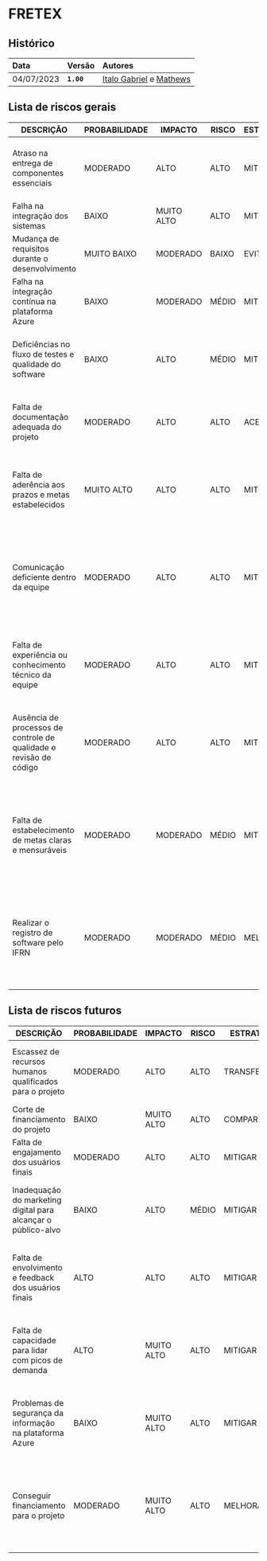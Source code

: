 # FRETEX

## Histórico

| Data       | Versão     | Autores                                                                                    |
| :--------- | :--------- | :----------------------------------------------------------------------------------------- |
| 04/07/2023 | **`1.00`** | [Italo Gabriel](https://github.com/ItaloGSM) e [Mathews](https://github.com/MathewsDantas) |

## Lista de riscos gerais

| DESCRIÇÃO                                                          | PROBABILIDADE | IMPACTO    | RISCO | ESTRATÉGIA | RESPOSTA                                                                                                                  | RESPONSÁVEL                | STATUS |
| ------------------------------------------------------------------ | ------------- | ---------- | ----- | ---------- | ------------------------------------------------------------------------------------------------------------------------- | -------------------------- | ------ |
| Atraso na entrega de componentes essenciais                        | MODERADO      | ALTO       | ALTO  | MITIGAR    | Estabelecer prazos realistas e definir planos de contingência                                                             | Gerente do projeto         | ABERTO |
| Falha na integração dos sistemas                                   | BAIXO         | MUITO ALTO | ALTO  | MITIGAR   | Realizar testes rigorosos de integração                                                                                   | Time de desenvolvimento    | ABERTO |
| Mudança de requisitos durante o desenvolvimento                    | MUITO BAIXO   | MODERADO   | BAIXO | EVITAR     | Estabelecer processos de gerenciamento de mudanças                                                                        | Time de desenvolvimento    | ABERTO |
| Falha na integração contínua na plataforma Azure                   | BAIXO         | MODERADO   | MÉDIO | MITIGAR    | Realizar testes frequentes de integração e monitoramento contínuo                                                         | Time de devops             | ABERTO |
| Deficiências no fluxo de testes e qualidade do software            | BAIXO         | ALTO       | MÉDIO | MITIGAR   | Implementar processos de testes rigorosos e adotar práticas de qualidade                                                  | Time de qualidade e testes | ABERTO |
| Falta de documentação adequada do projeto                          | MODERADO      | ALTO       | ALTO  | ACEITAR    | Investir na elaboração de documentação e manter registros atualizados                                                     | Time de desenvolvimento    | ABERTO |
| Falta de aderência aos prazos e metas estabelecidos                | MUITO ALTO    | ALTO       | ALTO  | MITIGAR   | Estabelecer um cronograma realista e monitorar o progresso regularmente                                                   | Gerente do projeto         | ABERTO |
| Comunicação deficiente dentro da equipe                            | MODERADO      | ALTO       | ALTO  | MITIGAR   | Estabelecer canais de comunicação claros e eficientes, promover reuniões regulares e incentivar a colaboração             | Gerente do projeto         | ABERTO |
| Falta de experiência ou conhecimento técnico da equipe             | MODERADO      | ALTO       | ALTO  | MITIGAR   | Investir em treinamentos e capacitações, contratar consultores ou mentores especializados                                 | Gerente do projeto         | ABERTO |
| Ausência de processos de controle de qualidade e revisão de código | MODERADO      | ALTO       | ALTO  | MITIGAR   | Implementar práticas de revisão de código, testes automatizados e garantir a qualidade do software                        | Gerente do projeto         | ABERTO |
| Falta de estabelecimento de metas claras e mensuráveis             | MODERADO      | MODERADO   | MÉDIO | MITIGAR   | Definir metas SMART (Específicas, Mensuráveis, Alcançáveis, Relevantes e Temporais) e acompanhar regularmente o progresso | Gerente do projeto         | ABERTO |
| Realizar o registro de software pelo IFRN             | MODERADO      | MODERADO   | MÉDIO | MELHORAR   | Realizar uma reunião com todos os colaboradores, procurar entender melhor o processo e os benefícios que ele trará | Time Fretex        | ABERTO |

## Lista de riscos futuros

| DESCRIÇÃO                                                     | PROBABILIDADE | IMPACTO    | RISCO | ESTRATÉGIA   | RESPOSTA                                                                                 | RESPONSÁVEL             | STATUS |
| ------------------------------------------------------------- | ------------- | ---------- | ----- | ------------ | ---------------------------------------------------------------------------------------- | ----------------------- | ------ |
| Escassez de recursos humanos qualificados para o projeto      | MODERADO      | ALTO       | ALTO  | TRANSFERIR   | Buscar parcerias com universidades ou contratar profissionais experientes                | Gerente do projeto      | ABERTO |
| Corte de financiamento do projeto                             | BAIXO         | MUITO ALTO | ALTO  | COMPARTILHAR | Buscar parcerias de investimento                                                         | Gerente do projeto      | ABERTO |
| Falta de engajamento dos usuários finais                      | MODERADO      | ALTO       | ALTO  | MITIGAR      | Realizar treinamentos e campanhas de conscientização                                     | Time de desenvolvimento | ABERTO |
| Inadequação do marketing digital para alcançar o público-alvo | BAIXO         | ALTO       | MÉDIO | MITIGAR     | Realizar análises de mercado e ajustar as estratégias de marketing                       | Time de marketing       | ABERTO |
| Falta de envolvimento e feedback dos usuários finais          | ALTO          | ALTO       | ALTO  | MITIGAR      | Estabelecer canais de comunicação eficientes e realizar pesquisas de satisfação          | Time de qualidade       | ABERTO |
| Falta de capacidade para lidar com picos de demanda           | ALTO          | MUITO ALTO | ALTO  | MITIGAR      | Escalar a infraestrutura de acordo com a demanda e utilizar serviços de nuvem escaláveis | Time de desenvolvimento | ABERTO |
| Problemas de segurança da informação na plataforma Azure      | BAIXO         | MUITO ALTO | ALTO  | MITIGAR      | Implementar medidas de segurança, como criptografia e autenticação robusta               | Time de devops          | ABERTO |
| Conseguir financiamento para o projeto            | MODERADO      | MUITO ALTO   | ALTO | MELHORAR   | Buscar os possiveis patrocinadores, melhorar a apresentação do projeto e definir metas e orçamentos mais detalhados | Time Fretex        | ABERTO |
